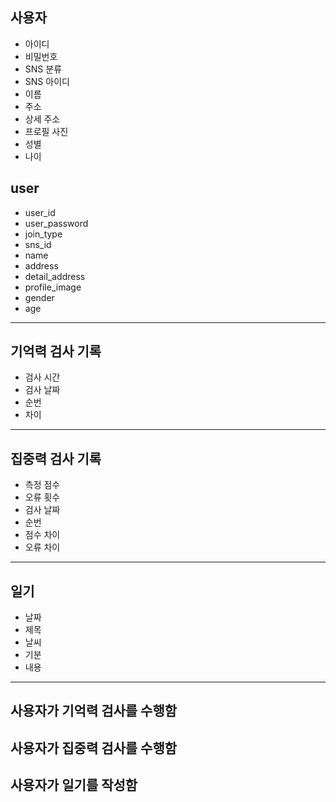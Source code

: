 ## 사용자
- 아이디
- 비밀번호
- SNS 분류
- SNS 아이디
- 이름
- 주소
- 상세 주소
- 프로필 사진
- 성별
- 나이

## user
- user_id
- user_password
- join_type
- sns_id
- name
- address
- detail_address
- profile_image
- gender
- age

---

## 기억력 검사 기록
- 검사 시간
- 검사 날짜
- 순번
- 차이

---

## 집중력 검사 기록
- 측정 점수
- 오류 횟수
- 검사 날짜
- 순번
- 점수 차이
- 오류 차이 

---

## 일기
- 날짜
- 제목
- 날씨
- 기분
- 내용

---

## 사용자가 기억력 검사를 수행함
## 사용자가 집중력 검사를 수행함
## 사용자가 일기를 작성함
